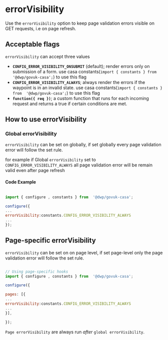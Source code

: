 # errorVisibility

Use the `errorVisibility` option to keep page validation errors visible on GET requests, i.e on page refresh.

## Acceptable flags

`errorVisibility` can accept three values

- **`CONFIG_ERROR_VISIBILITY_ONSUBMIT`** (default); render errors only on submission of a form.
 use casa constants(`import { constants } from  '@dwp/govuk-casa';`) to use this flag
- **`CONFIG_ERROR_VISIBILITY_ALWAYS`**; always render the errors if the waypoint is in an invalid
   state.
   use casa constants(`import { constants } from  '@dwp/govuk-casa';`) to use this flag
- **`function({ req })`**; a custom function that runs for each incoming request
   and returns a true if certain conditions are met.

## How to use errorVisibility

### Global errorVisibility

`errorVisibility` can be set on globally, if set globally every page validation error will follow the set rule.

for example if Global `errorVisibility` set to  `CONFIG_ERROR_VISIBILITY_ALWAYS` all page validation error will be remain valid even after page refresh

#### Code Example

```javascript

import { configure , constants } from  '@dwp/govuk-casa';

configure({
...
errorVisibility:constants.CONFIG_ERROR_VISIBILITY_ALWAYS
...
});

```

## Page-specific errorVisibility

`errorVisibility` can be set on on page level, if set page-level only the page validation error will follow the set rule.

```javascript

// Using page-specific hooks
import { configure , constants } from  '@dwp/govuk-casa';

configure({

pages: [{
...
errorVisibility:constants.CONFIG_ERROR_VISIBILITY_ALWAYS
...
}],

});

```

`Page errorVisibility` are always run _after_ `global errorVisibility`.
